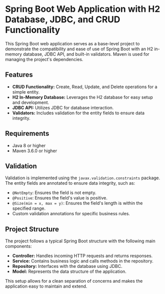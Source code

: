# Spring Boot Web Application with H2 Database, JDBC, and CRUD Functionality

This Spring Boot web application serves as a base-level project to demonstrate the compatibility and ease of use of Spring Boot with an H2 in-memory database, JDBC API, and built-in validators. Maven is used for managing the project's dependencies.

## Features

- **CRUD Functionality:** Create, Read, Update, and Delete operations for a simple entity.
- **H2 In-Memory Database:** Leverages the H2 database for easy setup and development.
- **JDBC API:** Utilizes JDBC for database interaction.
- **Validators:** Includes validation for the entity fields to ensure data integrity.

## Requirements

- Java 8 or higher
- Maven 3.6.0 or higher

## Validation

Validation is implemented using the `javax.validation.constraints` package. The entity fields are annotated to ensure data integrity, such as:
- `@NotEmpty`: Ensures the field is not empty.
- `@Positive`: Ensures the field's value is positive.
- `@Size(min = x, max = y)`: Ensures the field's length is within the specified range.
- Custom validation annotations for specific business rules.

## Project Structure

The project follows a typical Spring Boot structure with the following main components:
- **Controller:** Handles incoming HTTP requests and returns responses.
- **Service:** Contains business logic and calls methods in the repository.
- **Repository:** Interfaces with the database using JDBC.
- **Model:** Represents the data structure of the application.

This setup allows for a clean separation of concerns and makes the application easy to maintain and extend.
